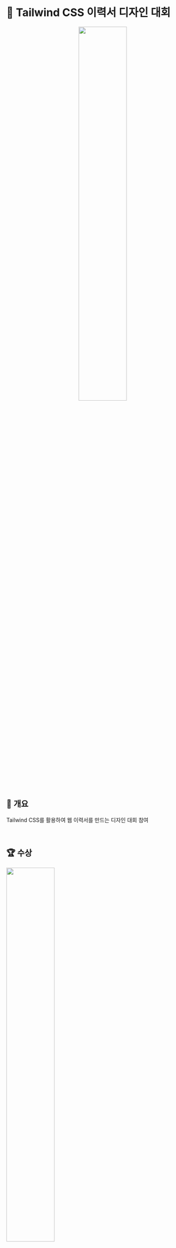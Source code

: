 # 📄  Tailwind CSS 이력서 디자인 대회

<p align="center"><img src="https://user-images.githubusercontent.com/112460430/194766238-5cb20986-305a-4cad-b046-47c5d35fe3d2.jpg" width="50%"></p>
<br>

## 👀 개요

Tailwind CSS를 활용하여 웹 이력서를 만드는 디자인 대회 참여 

<br>

## 🏆 수상 

<img src="https://user-images.githubusercontent.com/112460430/194802508-543fcb82-4f96-4f86-9006-c36918510be7.png" width="50%">


## 🔍 구현 내용

- Breakpoint를 md, lg로 지정하여 반응형 디자인 적용 
- flex를 사용하여 유지보수에 용이할 수 있도록 구현
- box-shadow 속성을 사용하여 입체감 표현
- transform과 animation을 활용하여 hover시 다양한 효과 적용

<br>

## 📄 [이력서 보러가기](https://chaeryun0.github.io/Tailwind-Resume/)

